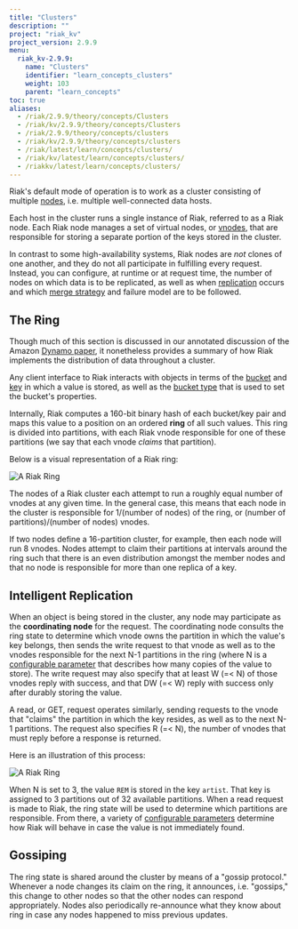 ```yaml
---
title: "Clusters"
description: ""
project: "riak_kv"
project_version: 2.9.9
menu:
  riak_kv-2.9.9:
    name: "Clusters"
    identifier: "learn_concepts_clusters"
    weight: 103
    parent: "learn_concepts"
toc: true
aliases:
  - /riak/2.9.9/theory/concepts/Clusters
  - /riak/kv/2.9.9/theory/concepts/Clusters
  - /riak/2.9.9/theory/concepts/clusters
  - /riak/kv/2.9.9/theory/concepts/clusters
  - /riak/latest/learn/concepts/clusters/
  - /riak/kv/latest/learn/concepts/clusters/
  - /riakkv/latest/learn/concepts/clusters/
---
```



[concept buckets]: {{<baseurl>}}riak/kv/2.9.9/learn/concepts/buckets
[concept keys objects]: {{<baseurl>}}riak/kv/2.9.9/learn/concepts/keys-and-objects
[concept replication]: {{<baseurl>}}riak/kv/2.9.9/learn/concepts/replication
[glossary node]: {{<baseurl>}}riak/kv/2.9.9/learn/glossary/#node
[glossary vnode]: {{<baseurl>}}riak/kv/2.9.9/learn/glossary/#vnode
[learn dynamo]: {{<baseurl>}}riak/kv/2.9.9/learn/dynamo
[usage bucket types]: {{<baseurl>}}riak/kv/2.9.9/developing/usage/bucket-types
[usage conflict resolution]: {{<baseurl>}}riak/kv/2.9.9/developing/usage/conflict-resolution
[usage replication]: {{<baseurl>}}riak/kv/2.9.9/developing/usage/replication


Riak's default mode of operation is to work as a cluster consisting of
multiple [nodes][glossary node], i.e. multiple well-connected data
hosts.

Each host in the cluster runs a single instance of Riak, referred to as
a Riak node. Each Riak node manages a set of virtual nodes, or
[vnodes][glossary vnode], that are responsible for storing a
separate portion of the keys stored in the cluster.

In contrast to some high-availability systems, Riak nodes are _not_
clones of one another, and they do not all participate in fulfilling
every request. Instead, you can configure, at runtime or at request
time, the number of nodes on which data is to be replicated, as well as
when [replication][concept replication] occurs and which [merge strategy][usage conflict resolution] and failure model are to be followed.

## The Ring

Though much of this section is discussed in our annotated discussion of
the Amazon [Dynamo paper][learn dynamo], it nonetheless provides a summary of
how Riak implements the distribution of data throughout a cluster.

Any client interface to Riak interacts with objects in terms of the
[bucket][concept buckets] and [key][concept keys objects] in which a value is
stored, as well as the [bucket type][usage bucket types] that is used
to set the bucket's properties.

Internally, Riak computes a 160-bit binary hash of each bucket/key pair
and maps this value to a position on an ordered **ring** of all such
values. This ring is divided into partitions, with each Riak vnode
responsible for one of these partitions (we say that each vnode
_claims_ that partition).

Below is a visual representation of a Riak ring:

![A Riak Ring]({{<baseurl>}}images/riak-ring.png)

The nodes of a Riak cluster each attempt to run a roughly equal number
of vnodes at any given time. In the general case, this means that each
node in the cluster is responsible for 1/(number of nodes) of the ring,
or (number of partitions)/(number of nodes) vnodes.

If two nodes define a 16-partition cluster, for example, then each node
will run 8 vnodes. Nodes attempt to claim their partitions at intervals
around the ring such that there is an even distribution amongst the
member nodes and that no node is responsible for more than one replica
of a key.

## Intelligent Replication

When an object is being stored in the cluster, any node may participate
as the **coordinating node** for the request. The coordinating node
consults the ring state to determine which vnode owns the partition in
which the value's key belongs, then sends the write request to that
vnode as well as to the vnodes responsible for the next N-1 partitions
in the ring (where N is a [configurable parameter][usage replication] that describes how many copies of the value to store). The
write request may also specify that at least W (=< N) of those vnodes
reply with success, and that DW (=< W) reply with success only after
durably storing the value.

A read, or GET, request operates similarly, sending requests to the
vnode  that "claims" the partition in which the key resides, as well as
to the next N-1 partitions. The request also specifies R (=< N), the
number of vnodes that must reply before a response is returned.

Here is an illustration of this process:

![A Riak Ring]({{<baseurl>}}images/riak-data-distribution.png)

When N is set to 3, the value `REM` is stored in the key `artist`. That
key is assigned to 3 partitions out of 32 available partitions. When a
read request is made to Riak, the ring state will be used to determine
which partitions are responsible. From there, a variety of
[configurable parameters][usage replication] determine how Riak
will behave in case the value is not immediately found.

## Gossiping

The ring state is shared around the cluster by means of a "gossip
protocol." Whenever a node changes its claim on the ring, it announces,
i.e. "gossips," this change to other nodes so that the other nodes can
respond appropriately. Nodes also periodically re-announce what they
know about ring in case any nodes happened to miss previous updates.



